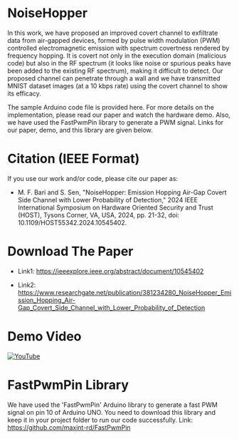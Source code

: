 # NoiseHopper

In this work, we have proposed an improved covert channel to exfiltrate data from air-gapped devices, formed by pulse width modulation (PWM) controlled electromagnetic emission with spectrum covertness rendered by frequency hopping. It is covert not only in the execution domain (malicious code) but also in the RF spectrum (it looks like noise or spurious peaks have been added to the existing RF spectrum), making it difficult to detect. Our proposed channel can penetrate through a wall and we have transmitted MNIST dataset images (at a 10 kbps rate) using the covert channel to show its efficacy.

The sample Arduino code file is provided here. For more details on the implementation, please read our paper and watch the hardware demo. Also, we have used the FastPwmPin library to generate a PWM signal. Links for our paper, demo, and this library are given below.

# Citation (IEEE Format)
If you use our work and/or code, please cite our paper as:
* M. F. Bari and S. Sen, "NoiseHopper: Emission Hopping Air-Gap Covert Side Channel with Lower Probability of Detection," 2024 IEEE International Symposium on Hardware Oriented Security and Trust (HOST), Tysons Corner, VA, USA, 2024, pp. 21-32, doi: 10.1109/HOST55342.2024.10545402. 

# Download The Paper

* Link1: https://ieeexplore.ieee.org/abstract/document/10545402

* Link2: https://www.researchgate.net/publication/381234280_NoiseHopper_Emission_Hopping_Air-Gap_Covert_Side_Channel_with_Lower_Probability_of_Detection

# Demo Video

[![YouTube](http://i.ytimg.com/vi/v8LqhLB0fwU/hqdefault.jpg)](https://www.youtube.com/watch?v=v8LqhLB0fwU)

# FastPwmPin Library
 We have used the 'FastPwmPin' Arduino library to generate a fast PWM signal on pin 10 of Arduino UNO. You need to download this library and keep it in your project folder to run our code successfully.
Link: https://github.com/maxint-rd/FastPwmPin
